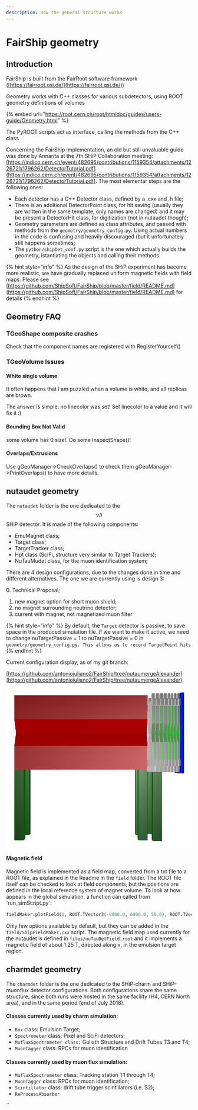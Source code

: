 ```yaml
---
description: How the general structure works
---
```


# FairShip geometry

## Introduction

FairShip is built from the FairRoot software framework ([https://fairroot.gsi.de/](https://fairroot.gsi.de/))

&#x20;Geometry works with C++ classes for various subdetectors, using ROOT geometry definitions of volumes&#x20;

{% embed url="https://root.cern.ch/root/htmldoc/guides/users-guide/Geometry.html" %}



&#x20;The PyROOT scripts act as interface, calling the methods from the C++ class

&#x20;Concerning the FairShip implementation, an old but still unvaluable guide was done by Annarita at the 7th SHiP Collaboration meeting: [https://indico.cern.ch/event/482695/contributions/1159354/attachments/1226721/1796262/DetectorTutorial.pdf](https://indico.cern.ch/event/482695/contributions/1159354/attachments/1226721/1796262/DetectorTutorial.pdf). The most elementar steps are the following ones:

* Each detector has a C++ Detector class, defined by a .cxx and .h file;
* There is an additional DetectorPoint class, for hit saving (usually they are written in the same template, only names are changed) and it may be present a DetectorHit class, for digitization (not in nutaudet though);
* Geometry parameters  are defined as class attributes, and passed with methods from the `geometry/geometry_config.py`. Using actual numbers in the code is confusing and heavily discouraged (but it unfortunately still happens sometimes;
* The `python/shipDet_conf.py` script is the one which actually builds the geometry, istantiating the objects and calling their methods.

{% hint style="info" %}
&#x20;As the design of the SHiP experiment has become more realistic, we have gradually replaced uniform magnetic fields with field maps. Please see [https://github.com/ShipSoft/FairShip/blob/master/field/README.md](https://github.com/ShipSoft/FairShip/blob/master/field/README.md) for details
{% endhint %}

## Geometry FAQ

### TGeoShape composite crashes

Check that the component names are registered with RegisterYourself()

### TGeoVolume Issues

#### White single volume

It often happens that I am puzzled when a volume is white, and all replicas are brown.

The answer is simple: no linecolor was set! Set linecolor to a value and it will fix it :)

#### Bounding Box Not Valid

some volume has 0 size!. Do some InspectShape()!

#### Overlaps/Extrusions

Use gGeoManager->CheckOverlaps() to check them gGeoManager->PrintOverlaps() to have more details.

## nutaudet geometry

The `nutaudet` folder is the one dedicated to the $$\nu/i$$ SHiP detector. It is made of the following components:

* EmuMagnet  class;
* Target class;
* TargetTracker class;
* Hpt class (SciFi, structure very similar to Target Trackers);
* NuTauMudet class, for the muon identification system;

There are 4 design configurations, due to the changes done in time and different alternatives. The one we are currently using is design 3:

&#x20;   0\. Technical Proposal;

1. &#x20;new magnet option for short muon shield;
2. no magnet surrounding neutrino detector;
3. current with magnet, not magnetized muon filter

{% hint style="info" %}
By default, the `Target` detector is passive, to save space in the produced simulation file. If we want to make it active, we need to change nuTargetPassive = 1 to nuTargetPassive = 0 in `geometry/geometry_config.py. This allows us to record TargetPoint hits`
{% endhint %}

Current configuration display, as of my git branch:

[https://github.com/antonioiuliano2/FairShip/tree/nutaumergeAlexander](https://github.com/antonioiuliano2/FairShip/tree/nutaumergeAlexander)

![Lateral view](../.gitbook/assets/nutaudet-end-of-june.png)

#### Magnetic field

Magnetic field is implemented as a field map, converted from a txt file to a ROOT file, as explained in the Readme in the `field` folder. The ROOT file itself can be checked to look at field components, but the positions are defined in the local reference system of magnet volume. To look at how appears in the global simulation, a function can called from \`run\_simScript.py\`:

```python
fieldMaker.plotField(1, ROOT.TVector3(-9000.0, 6000.0, 50.0), ROOT.TVector3(-300.0, 300.0, 6.0), 'Bzx.png')
```

Only few options available by default, but they can be added in the `field/ShipFieldMaker.cxx` script. The magnetic field map used currently for the nutaudet is defined in `files/nuTauDetField.root` and it implements a magnetic field of about 1.25 T, directed along x, in the emulsion target region.

## charmdet geometry

The `charmdet` folder is the one dedicated to the SHiP-charm and SHiP-muonflux detector configurations. Both configurations share the same structure, since both runs were hosted in the same facility (H4, CERN North area), and in the same period (end of July 2018).

#### Classes currently used by charm simulation:

* `Box` class: Emulsion Target;
* `Spectrometer` class: Pixel and SciFi detectors;
* `MufluxSpectrometer class:` Goliath Structure and Drift Tubes T3 and T4;
* `MuonTagger` class: RPCs for muon identification

#### Classes currently used by muon flux simulation:

* `MufluxSpectrometer` class: Tracking station T1 through T4;
* `MuonTagger` class: RPCs for muon identification;
* `Scintillator` class: drift tube trigger scintillators (i.e. S2);
* `ReProcessAbsorber`

``



```
```




